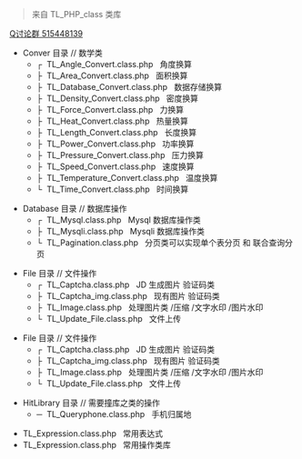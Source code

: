 <blockquote>来自 TL_PHP_class 类库</blockquote>
<a href="http://shang.qq.com/wpa/qunwpa?idkey=e27a9c0f8ed2ca398044bb5aa93c5f3d9b61a19efc76eda3104c4e61c469459a">Q讨论群 515448139</a>
<ul>
    <li>Conver 目录 // 数学类
        <ul>
            <li>┌&nbsp;&nbsp;TL_Angle_Convert.class.php&nbsp;&nbsp;&nbsp;角度换算</li>
                <li>├&nbsp;&nbsp;TL_Area_Convert.class.php&nbsp;&nbsp;&nbsp;面积换算</li>
                <li>├&nbsp;&nbsp;TL_Database_Convert.class.php&nbsp;&nbsp;&nbsp;数据存储换算</li>
                <li>├&nbsp;&nbsp;TL_Density_Convert.class.php&nbsp;&nbsp;&nbsp;密度换算</li>
                <li>├&nbsp;&nbsp;TL_Force_Convert.class.php&nbsp;&nbsp;&nbsp;力换算</li>    
                <li>├&nbsp;&nbsp;TL_Heat_Convert.class.php&nbsp;&nbsp;&nbsp;热量换算</li>
                <li>├&nbsp;&nbsp;TL_Length_Convert.class.php&nbsp;&nbsp;&nbsp;长度换算</li>
                <li>├&nbsp;&nbsp;TL_Power_Convert.class.php&nbsp;&nbsp;&nbsp;功率换算</li>
                <li>├&nbsp;&nbsp;TL_Pressure_Convert.class.php&nbsp;&nbsp;&nbsp;压力换算</li>
                <li>├&nbsp;&nbsp;TL_Speed_Convert.class.php&nbsp;&nbsp;&nbsp;速度换算</li>
                <li>├&nbsp;&nbsp;TL_Temperature_Convert.class.php&nbsp;&nbsp;&nbsp;温度换算</li>
                <li>└&nbsp;&nbsp;TL_Time_Convert.class.php&nbsp;&nbsp;&nbsp;时间换算</li>
        </ul>
    </li>
</ul>

<ul>
    <li>Database 目录 // 数据库操作
        <ul>
            <li>┌&nbsp;&nbsp;TL_Mysql.class.php&nbsp;&nbsp;&nbsp;Mysql 数据库操作类</li>
            <li>├&nbsp;&nbsp;TL_Mysqli.class.php&nbsp;&nbsp;&nbsp;Mysqli 数据库操作类</li>
            <li>└&nbsp;&nbsp;TL_Pagination.class.php&nbsp;&nbsp;&nbsp;分页类可以实现单个表分页 和 联合查询分页</li>
        </ul>
    </li>
</ul>

<ul>
    <li>File 目录 // 文件操作
        <ul>
            <li>┌&nbsp;&nbsp;TL_Captcha.class.php&nbsp;&nbsp;&nbsp;JD 生成图片 验证码类</li>
            <li>├&nbsp;&nbsp;TL_Captcha_img.class.php&nbsp;&nbsp;&nbsp;现有图片 验证码类</li>
            <li>├&nbsp;&nbsp;TL_Image.class.php&nbsp;&nbsp;&nbsp;处理图片类 /压缩 /文字水印 /图片水印</li>
            <li>└&nbsp;&nbsp;TL_Update_File.class.php&nbsp;&nbsp;&nbsp;文件上传</li>
        </ul>
    </li>
</ul>

<ul>
    <li>File 目录 // 文件操作
        <ul>
            <li>┌&nbsp;&nbsp;TL_Captcha.class.php&nbsp;&nbsp;&nbsp;JD 生成图片 验证码类</li>
            <li>├&nbsp;&nbsp;TL_Captcha_img.class.php&nbsp;&nbsp;&nbsp;现有图片 验证码类</li>
            <li>├&nbsp;&nbsp;TL_Image.class.php&nbsp;&nbsp;&nbsp;处理图片类 /压缩 /文字水印 /图片水印</li>
            <li>└&nbsp;&nbsp;TL_Update_File.class.php&nbsp;&nbsp;&nbsp;文件上传</li>
        </ul>
    </li>
</ul>

<ul>
    <li>HitLibrary 目录 // 需要撞库之类的操作
        <ul>
            <li>─&nbsp;&nbsp;TL_Queryphone.class.php&nbsp;&nbsp;&nbsp;手机归属地</li>
        </ul>
    </li>
</ul>

<ul>
    <li>TL_Expression.class.php&nbsp;&nbsp;&nbsp;常用表达式 </li>
    <li>TL_Expression.class.php&nbsp;&nbsp;&nbsp;常用操作类库</li>
</ul>